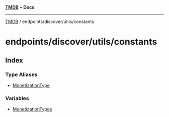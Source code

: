 [**TMDB**](../../../../README.md) • **Docs**

***

[TMDB](../../../../README.md) / endpoints/discover/utils/constants

# endpoints/discover/utils/constants

## Index

### Type Aliases

- [MonetizationType](type-aliases/MonetizationType.md)

### Variables

- [MonetizationTypes](variables/MonetizationTypes.md)
